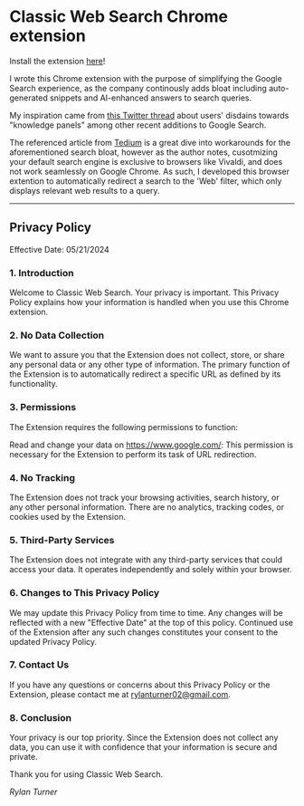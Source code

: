 # Classic Web Search Chrome extension

Install the extension [here](https://chromewebstore.google.com/detail/classic-web-search/chmebcmhnnmkkkeafpejgoahehpjfgcl)!

I wrote this Chrome extension with the purpose of simplifying the Google Search experience, as the company continously adds bloat including auto-generated snippets and AI-enhanced answers to search queries.

My inspiration came from [this Twitter thread](https://twitter.com/themckenziest/status/1792630962108375118?t=DJv_-mjc6qO4xgtV4rwFJA) about users' disdains towards "knowledge panels" among other recent additions to Google Search.

The referenced article from [Tedium](https://tedium.co/2024/05/17/google-web-search-make-default/) is a great dive into workarounds for the aforementioned search bloat, however as the author notes, cusotmizing your default
search engine is exclusive to browsers like Vivaldi, and does not work seamlessly on Google Chrome. As such, I developed this browser extention to automatically redirect a search to the 'Web' filter, which only displays relevant
web results to a query.

---

## Privacy Policy

Effective Date: 05/21/2024

### 1. Introduction

Welcome to Classic Web Search. Your privacy is important. This Privacy Policy explains how your information is handled when you use this Chrome extension.

### 2. No Data Collection

We want to assure you that the Extension does not collect, store, or share any personal data or any other type of information. The primary function of the Extension is to automatically redirect a specific URL as defined by its functionality.

### 3. Permissions

The Extension requires the following permissions to function:

Read and change your data on https://www.google.com/: This permission is necessary for the Extension to perform its task of URL redirection.

### 4. No Tracking

The Extension does not track your browsing activities, search history, or any other personal information. There are no analytics, tracking codes, or cookies used by the Extension.

### 5. Third-Party Services

The Extension does not integrate with any third-party services that could access your data. It operates independently and solely within your browser.

### 6. Changes to This Privacy Policy

We may update this Privacy Policy from time to time. Any changes will be reflected with a new "Effective Date" at the top of this policy. Continued use of the Extension after any such changes constitutes your consent to the updated Privacy Policy.

### 7. Contact Us

If you have any questions or concerns about this Privacy Policy or the Extension, please contact me at rylanturner02@gmail.com.

### 8. Conclusion

Your privacy is our top priority. Since the Extension does not collect any data, you can use it with confidence that your information is secure and private.

Thank you for using Classic Web Search.

_Rylan Turner_
